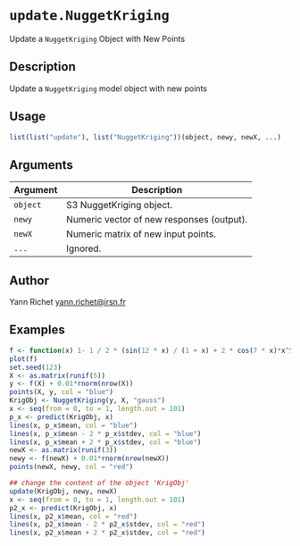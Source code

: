 # `update.NuggetKriging`

Update a `NuggetKriging` Object with New Points


## Description

Update a `NuggetKriging` model object with new points


## Usage

```r
list(list("update"), list("NuggetKriging"))(object, newy, newX, ...)
```


## Arguments

Argument      |Description
------------- |----------------
`object`     |     S3 NuggetKriging object.
`newy`     |     Numeric vector of new responses (output).
`newX`     |     Numeric matrix of new input points.
`...`     |     Ignored.


## Author

Yann Richet yann.richet@irsn.fr


## Examples

```r
f <- function(x) 1- 1 / 2 * (sin(12 * x) / (1 + x) + 2 * cos(7 * x)*x^5 + 0.7)
plot(f)
set.seed(123)
X <- as.matrix(runif(5))
y <- f(X) + 0.01*rnorm(nrow(X))
points(X, y, col = "blue")
KrigObj <- NuggetKriging(y, X, "gauss")
x <- seq(from = 0, to = 1, length.out = 101)
p_x <- predict(KrigObj, x)
lines(x, p_x$mean, col = "blue")
lines(x, p_x$mean - 2 * p_x$stdev, col = "blue")
lines(x, p_x$mean + 2 * p_x$stdev, col = "blue")
newX <- as.matrix(runif(3))
newy <- f(newX) + 0.01*rnorm(nrow(newX))
points(newX, newy, col = "red")

## change the content of the object 'KrigObj'
update(KrigObj, newy, newX)
x <- seq(from = 0, to = 1, length.out = 101)
p2_x <- predict(KrigObj, x)
lines(x, p2_x$mean, col = "red")
lines(x, p2_x$mean - 2 * p2_x$stdev, col = "red")
lines(x, p2_x$mean + 2 * p2_x$stdev, col = "red")
```


